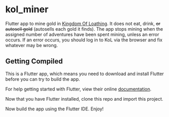 # kol_miner

Flutter app to mine gold in [Kingdom Of Loathing](https://www.kingdomofloathing.com). It does not eat, drink, ~~or autosell gold~~ (autosells each gold it finds). The app stops mining when the assigned number of adventures have been spent mining, unless an error occurs. If an error occurs, you should log in to KoL via the browser and fix whatever may be wrong. 

## Getting Compiled

This is a Flutter app, which means you need to download and install Flutter before you can try to build the app.

For help getting started with Flutter, view their online
[documentation](https://flutter.io/).

Now that you have Flutter installed, clone this repo and import this project. 

Now build the app using the Flutter IDE. Enjoy!
